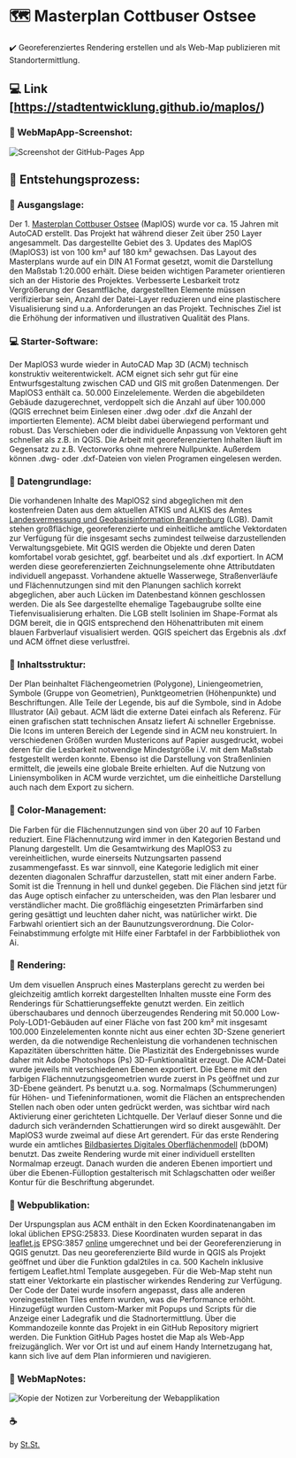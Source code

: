 # :world_map: Masterplan Cottbuser Ostsee
:heavy_check_mark: Georeferenziertes Rendering erstellen und als Web-Map publizieren mit Standortermittlung.

## :computer: Link [https://stadtentwicklung.github.io/maplos/)

### :camera_flash: WebMapApp-Screenshot:
![Screenshot der GitHub-Pages App](https://raw.githubusercontent.com/stadtentwicklung/maplos/master/img/screenshot.JPG) 

## :rocket: Entstehungsprozess:

### :compass: Ausgangslage:
Der 1. [Masterplan Cottbuser Ostsee](https://www.cottbus.de/verwaltung/strukturentwicklung/ostsee/) (MaplOS) wurde vor ca. 15 Jahren mit AutoCAD erstellt. Das Projekt hat während dieser Zeit über 250 Layer angesammelt. Das dargestellte Gebiet des 3. Updates des MaplOS (MaplOS3) ist von 100 km&sup2; auf 180 km&sup2; gewachsen. Das Layout des Masterplans wurde auf ein DIN A1 Format gesetzt, womit die Darstellung den Maßstab 1:20.000 erhält. Diese beiden wichtigen Parameter orientieren sich an der Historie des Projektes. Verbesserte Lesbarkeit trotz Vergrößerung der Gesamtfläche, dargestellten Elemente müssen verifizierbar sein, Anzahl der Datei-Layer reduzieren und eine plastischere Visualisierung sind u.a. Anforderungen an das Projekt. Technisches Ziel ist die Erhöhung der informativen und illustrativen Qualität des Plans.

### :computer: Starter-Software:
Der MaplOS3 wurde wieder in AutoCAD Map 3D (ACM) technisch konstruktiv weiterentwickelt. ACM eignet sich sehr gut für eine Entwurfsgestaltung zwischen CAD und GIS mit großen Datenmengen. Der MaplOS3 enthält ca. 50.000 Einzelelemente. Werden die abgebildeten Gebäude dazugerechnet, verdoppelt sich die Anzahl auf über 100.000 (QGIS errechnet beim Einlesen einer .dwg oder .dxf die Anzahl der importierten Elemente). ACM bleibt dabei überwiegend performant und robust. Das Verschieben oder die individuelle Anpassung von Vektoren geht schneller als z.B. in QGIS. Die Arbeit mit georeferenzierten Inhalten läuft im Gegensatz zu z.B. Vectorworks ohne mehrere Nullpunkte. Außerdem können .dwg- oder .dxf-Dateien von vielen Programen eingelesen werden.

### :floppy_disk: Datengrundlage:
Die vorhandenen Inhalte des MaplOS2 sind abgeglichen mit den kostenfreien Daten aus dem aktuellen ATKIS und ALKIS des Amtes [Landesvermessung und Geobasisinformation Brandenburg](https://geobasis-bb.de/lgb/de/) (LGB). Damit stehen großflächige, georeferenzierte und einheitliche amtliche Vektordaten zur Verfügung für die insgesamt sechs zumindest teilweise darzustellenden Verwaltungsgebiete. Mit QGIS werden die Objekte und deren Daten komfortabel vorab gesichtet, ggf. bearbeitet und als .dxf exportiert. In ACM werden diese georeferenzierten Zeichnungselemente ohne Attributdaten individuell angepasst. Vorhandene aktuelle Wasserwege, Straßenverläufe und Flächennutzungen sind mit den Planungen sachlich korrekt abgeglichen, aber auch Lücken im Datenbestand können geschlossen werden. Die als See dargestellte ehemalige Tagebaugrube sollte eine Tiefenvisualisierung erhalten. Die LGB stellt Isolinien im Shape-Format als DGM bereit, die in QGIS entsprechend den Höhenattributen mit einem blauen Farbverlauf visualisiert werden. QGIS speichert das Ergebnis als .dxf und ACM öffnet diese verlustfrei.

### :memo: Inhaltsstruktur:
Der Plan beinhaltet Flächengeometrien (Polygone), Liniengeometrien, Symbole (Gruppe von Geometrien), Punktgeometrien (Höhenpunkte) und Beschriftungen. Alle Teile der Legende, bis auf die Symbole, sind in Adobe Illustrator (Ai) gebaut. ACM lädt die externe Datei einfach als Referenz. Für einen grafischen statt technischen Ansatz liefert Ai schneller Ergebnisse. Die Icons im unteren Bereich der Legende sind in ACM neu konstruiert. In verschiedenen Größen wurden Mustericons auf Papier ausgedruckt, wobei deren für die Lesbarkeit notwendige Mindestgröße i.V. mit dem Maßstab festgestellt werden konnte. Ebenso ist die Darstellung von Straßenlinien ermittelt, die jeweils eine globale Breite erhielten. Auf die Nutzung von Liniensymboliken in ACM wurde verzichtet, um die einheitliche Darstellung auch nach dem Export zu sichern.

### :art: Color-Management:
Die Farben für die Flächennutzungen sind von über 20 auf 10 Farben reduziert. Eine Flächennutzung wird immer in den Kategorien Bestand und Planung dargestellt. Um die Gesamtwirkung des MaplOS3 zu vereinheitlichen, wurde einerseits Nutzungsarten passend zusammengefasst. Es war sinnvoll, eine Kategorie lediglich mit einer dezenten diagonalen Schraffur darzustellen, statt mit einer andern Farbe. Somit ist die Trennung in hell und dunkel gegeben. Die Flächen sind jetzt für das Auge optisch einfacher zu unterscheiden, was den Plan lesbarer und verständlicher macht. Die großflächig eingesetzten Primärfarben sind gering gesättigt und leuchten daher nicht, was natürlicher wirkt. Die Farbwahl orientiert sich an der Baunutzungsverordnung. Die Color-Feinabstimmung erfolgte mit Hilfe einer Farbtafel in der Farbbibliothek von Ai.

### :cinema: Rendering:
Um dem visuellen Anspruch eines Masterplans gerecht zu werden bei gleichzeitig amtlich korrekt dargestellten Inhalten musste eine Form des Renderings für Schattierungseffekte genutzt werden. Ein zeitlich überschaubares und dennoch überzeugendes Rendering mit 50.000 Low-Poly-LOD1-Gebäuden auf einer Fläche von fast 200 km&sup2; mit insgesamt 100.000 Einzelelementen konnte nicht aus einer echten 3D-Szene generiert werden, da die notwendige Rechenleistung die vorhandenen technischen Kapazitäten überschritten hätte. Die Plastizität des Endergebnisses wurde daher mit Adobe Photoshops (Ps) 3D-Funktionalität erzeugt. Die ACM-Datei wurde jeweils mit verschiedenen Ebenen exportiert. Die Ebene mit den farbigen Flächennutzungsgeometrien wurde zuerst in Ps geöffnet und zur 3D-Ebene geändert. Ps benutzt u.a. sog. Normalmaps (Schummerungen) für Höhen- und Tiefeninformationen, womit die Flächen an entsprechenden Stellen nach oben oder unten gedrückt werden, was sichtbar wird nach Aktivierung einer gerichteten Lichtquelle. Der Verlauf dieser Sonne und die dadurch sich verändernden Schattierungen wird so direkt ausgewählt. Der MaplOS3 wurde zweimal auf diese Art gerendert. Für das erste Rendering wurde ein amtliches [Bildbasiertes Digitales Oberflächenmodell](https://geobroker.geobasis-bb.de/gbss.php?MODE=GetProductInformation&PRODUCTID=03de0e12-fb9f-47ae-b564-851365e2ae66) (bDOM) benutzt. Das zweite Rendering wurde mit einer individuell erstellten Normalmap erzeugt. Danach wurden die anderen Ebenen importiert und über die Ebenen-Fülloption gestalterisch mit Schlagschatten oder weißer Kontur für die Beschriftung abgerundet.

### :iphone: Webpublikation:
Der Urspungsplan aus ACM enthält in den Ecken Koordinatenangaben im lokal üblichen EPSG:25833. Diese Koordinaten wurden separat in das [leaflet.js](https://leafletjs.com/) EPSG:3857 [online](https://epsg.io/) umgerechnet und bei der Georeferenzierung in QGIS genutzt. Das neu georeferenzierte Bild wurde in QGIS als Projekt geöffnet und über die Funktion gdal2tiles in ca. 500 Kacheln inklusive fertigem Leaflet.html Template ausgegeben. Für die Web-Map steht nun statt einer Vektorkarte ein plastischer wirkendes Rendering zur Verfügung. Der Code der Datei wurde insofern angepasst, dass alle anderen voreingestellten Tiles entfern wurden, was die Performance erhöht. Hinzugefügt wurden Custom-Marker mit Popups und Scripts für die Anzeige einer Ladegrafik und die Stadnortermittlung. Über die Kommandozeile konnte das Projekt in ein GitHub Repository migriert werden. Die Funktion GitHub Pages hostet die Map als Web-App freizugänglich. Wer vor Ort ist und auf einem Handy Internetzugang hat, kann sich live auf dem Plan informieren und navigieren.

### :camera_flash: WebMapNotes:
![Kopie der Notizen zur Vorbereitung der Webapplikation](https://raw.githubusercontent.com/stadtentwicklung/maplos/master/img/notes.png) 

### :coffee:
by [St.St.](https://github.com/stewahn)
